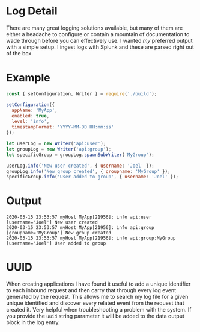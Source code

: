 # Log Detail

There are many great logging solutions available, but many of them are either a headache to configure or contain a mountain of documentation to wade through before you can effectively use. I wanted _my_ preferred output with a simple setup. I ingest logs with Splunk and these are parsed right out of the box.

# Example

```javascript
const { setConfiguration, Writer } = require('./build');

setConfiguration({
  appName: 'MyApp',
  enabled: true,
  level: 'info',
  timestampFormat: 'YYYY-MM-DD HH:mm:ss'
});

let userLog = new Writer('api:user');
let groupLog = new Writer('api:group');
let specificGroup = groupLog.spawnSubWriter('MyGroup');

userLog.info('New user created', { username: 'Joel' });
groupLog.info('New group created', { groupname: 'MyGroup' });
specificGroup.info('User added to group', { username: 'Joel' });
```

# Output

```text
2020-03-15 23:53:57 myHost MyApp[21956]: info api:user [username='Joel'] New user created
2020-03-15 23:53:57 myHost MyApp[21956]: info api:group [groupname='MyGroup'] New group created
2020-03-15 23:53:57 myHost MyApp[21956]: info api:group:MyGroup [username='Joel'] User added to group
```

# UUID

When creating applications I have found it useful to add a unique identifier to each inbound request and then carry that through every log event generated by the request. This allows me to search my log file for a given unique identified and discover every related event from the request that created it. Very helpful when troubleshooting a problem with the system. If you provide the `uuid` string parameter it will be added to the data output block in the log entry.
